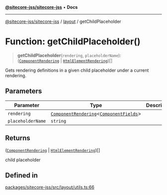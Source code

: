 [**@sitecore-jss/sitecore-jss**](../../README.md) • **Docs**

***

[@sitecore-jss/sitecore-jss](../../README.md) / [layout](../README.md) / getChildPlaceholder

# Function: getChildPlaceholder()

> **getChildPlaceholder**(`rendering`, `placeholderName`): ([`ComponentRendering`](../interfaces/ComponentRendering.md) \| [`HtmlElementRendering`](../interfaces/HtmlElementRendering.md))[]

Gets rendering definitions in a given child placeholder under a current rendering.

## Parameters

| Parameter | Type | Description |
| ------ | ------ | ------ |
| `rendering` | [`ComponentRendering`](../interfaces/ComponentRendering.md)\<[`ComponentFields`](../interfaces/ComponentFields.md)\> |  |
| `placeholderName` | `string` |  |

## Returns

([`ComponentRendering`](../interfaces/ComponentRendering.md) \| [`HtmlElementRendering`](../interfaces/HtmlElementRendering.md))[]

child placeholder

## Defined in

[packages/sitecore-jss/src/layout/utils.ts:66](https://github.com/Sitecore/jss/blob/d913ed54238504581de52043eb1a0198f8a99bdf/packages/sitecore-jss/src/layout/utils.ts#L66)
